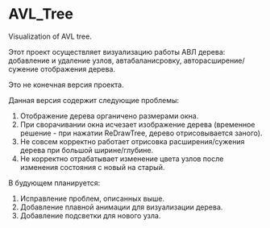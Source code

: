 AVL_Tree
========

Visualization of AVL tree.

Этот проект осуществляет визуализацию работы АВЛ дерева: 
добавление и удаление узлов, автабаланисровку, авторасширение/сужение отображения дерева.

Это не конечная версия проекта.

Данная версия содержит следующие проблемы:
1) Отображение дерева органичено размерами окна.
2) При сворачивании окна исчезает изображение дерева 
(временное решение - при нажатии ReDrawTree, дерево отрисовывается заного).
3) Не совсем корректно работает отрисовка расширения/сужения дерева при большой ширине/глубине.
4) Не корректно отрабатывает изменение цвета узлов после изменения состояния с новый на старый.

В будующем планируется:
1) Исправление проблем, описанных выше.
2) Добавление плавной анимации для визуализации дерева.
3) Добавление подсветки для нового узла.

